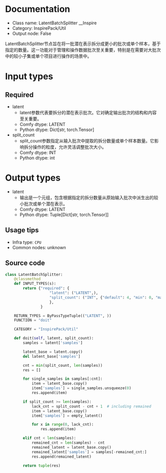 
# Documentation
- Class name: LatentBatchSplitter __Inspire
- Category: InspirePack/Util
- Output node: False

LatentBatchSplitter节点旨在将一批潜在表示拆分成更小的批次或单个样本，基于指定的数量。这一功能对于管理和操作数据批次至关重要，特别是在需要对大批次中的较小子集或单个项目进行操作的场景中。

# Input types
## Required
- latent
    - latent参数代表要拆分的潜在表示批次。它对确定输出批次的结构和内容至关重要。
    - Comfy dtype: LATENT
    - Python dtype: Dict[str, torch.Tensor]
- split_count
    - split_count参数指定从输入批次中提取的拆分数量或单个样本数量。它影响拆分操作的粒度，允许灵活调整批次大小。
    - Comfy dtype: INT
    - Python dtype: int

# Output types
- latent
    - 输出是一个元组，包含根据指定的拆分数量从原始输入批次中派生出的较小批次或单个潜在表示。
    - Comfy dtype: LATENT
    - Python dtype: Tuple[Dict[str, torch.Tensor]]


## Usage tips
- Infra type: `CPU`
- Common nodes: unknown


## Source code
```python
class LatentBatchSplitter:
    @classmethod
    def INPUT_TYPES(s):
        return {"required": {
                    "latent": ("LATENT",),
                    "split_count": ("INT", {"default": 4, "min": 0, "max": 50, "step": 1}),
                    },
                }

    RETURN_TYPES = ByPassTypeTuple(("LATENT", ))
    FUNCTION = "doit"

    CATEGORY = "InspirePack/Util"

    def doit(self, latent, split_count):
        samples = latent['samples']

        latent_base = latent.copy()
        del latent_base['samples']

        cnt = min(split_count, len(samples))
        res = []

        for single_samples in samples[:cnt]:
            item = latent_base.copy()
            item['samples'] = single_samples.unsqueeze(0)
            res.append(item)

        if split_count >= len(samples):
            lack_cnt = split_count - cnt + 1  # including remained
            item = latent_base.copy()
            item['samples'] = empty_latent()

            for x in range(0, lack_cnt):
                res.append(item)

        elif cnt < len(samples):
            remained_cnt = len(samples) - cnt
            remained_latent = latent_base.copy()
            remained_latent['samples'] = samples[-remained_cnt:]
            res.append(remained_latent)

        return tuple(res)

```
